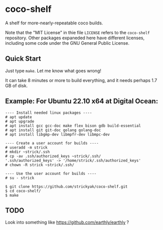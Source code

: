 # coco-shelf
A shelf for more-nearly-repeatable coco builds.

Note that the "MIT License" in thie file `LICENSE` refers to the
`coco-shelf` repository.  Other packages expaneded here have different
licenses, including some code under the GNU General Public License.

## Quick Start
Just type `make`.  Let me know what goes wrong!

It can take 8 minutes or more to build everything,
and it needs perhaps 1.7 GB of disk.

## Example: For Ubuntu 22.10 x64 at Digital Ocean:

```
---- Install needed linux packages ----
# apt update
# apt upgrade
# apt install gcc gcc-doc make flex bison gdb build-essential
# apt install git git-doc golang golang-doc
# apt install libgmp-dev libmpfr-dev libmpc-dev 

---- Create a user account for builds ----
# useradd -m strick
# mkdir ~strick/.ssh
# cp -av .ssh/authorized_keys ~strick/.ssh/
'.ssh/authorized_keys' -> '/home/strick/.ssh/authorized_keys'
# chown -R strick ~strick/.ssh/

---- Use the user account for builds ----
# su - strick

$ git clone https://github.com/strickyak/coco-shelf.git 
$ cd coco-shelf/
$ make
```

## TODO

Look into something like
https://github.com/earthly/earthly ?
